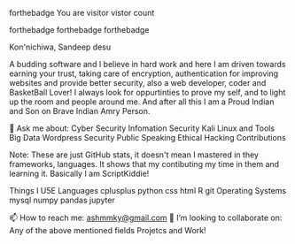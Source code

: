 forthebadge
You are visitor	vistor count


forthebadge forthebadge forthebadge

Kon'nichiwa, Sandeep desu


A budding software and I believe in hard work and here I am driven towards earning your trust, taking care of encryption, authentication for improving websites and provide better security, also a web developer, coder and BasketBall Lover! I always look for oppurtinties to prove my self, and to light up the room and people around me. And after all this I am a Proud Indian and Son on Brave Indian Amry Person.







💬 Ask me about:
 Cyber Security
 Infomation Security
 Kali Linux and Tools
 Big Data
 Wordpress Security
 Public Speaking
 Ethical Hacking
Contributions








Note: These are just GitHub stats, it doesn't mean I mastered in they frameworks, languages. It shows that my contibuting my time in them and learning it. Basically I am ScriptKiddie!

Things I U5E
Languages	cplusplus	python	css	html		R	git
Operating Systems			
mysql  numpy  pandas  jupyter 

📫 How to reach me: ashmmky@gmail.com
👯 I’m looking to collaborate on: Any of the above mentioned fields Projetcs and Work!
